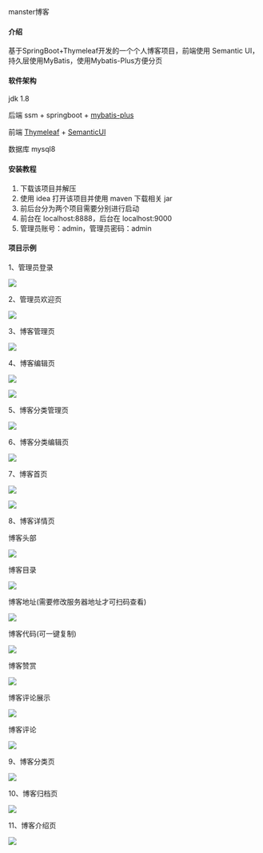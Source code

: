 manster博客

#### 介绍

基于SpringBoot+Thymeleaf开发的一个个人博客项目，前端使用 Semantic UI，持久层使用MyBatis，使用Mybatis-Plus方便分页

#### 软件架构

jdk 1.8

后端 ssm + springboot + [mybatis-plus](https://baomidou.com/)

前端 [Thymeleaf](https://www.thymeleaf.org/) + [SemanticUI](https://semantic-ui.com/)

数据库 mysql8

#### 安装教程

1. 下载该项目并解压
2. 使用 idea 打开该项目并使用 maven 下载相关 jar
3. 前后台分为两个项目需要分别进行启动
4. 前台在 localhost:8888，后台在 localhost:9000
5. 管理员账号：admin，管理员密码：admin

####  项目示例

1、管理员登录

![](./image/login.png)



2、管理员欢迎页

![](./image/admin_index.png)



3、博客管理页

![](./image/admin_blog.png)



4、博客编辑页

![](./image/admin_blog_edit_1.png)

![](./image/admin_blog_edit_2.png)



5、博客分类管理页

![](./image/admin_type.png)



6、博客分类编辑页

![](./image/admin_type_edit.png)



7、博客首页

![](./image/front_index_1.png)

![](./image/front_index_2.png)



8、博客详情页

博客头部

![](./image/front_detail_1.png)

博客目录

![](./image/front_detail_2.png)

博客地址(需要修改服务器地址才可扫码查看)

![](./image/front_detail_3.png)

博客代码(可一键复制)

![](./image/front_detail_4.png)

博客赞赏

![](./image/front_detail_5.png)

博客评论展示

![](./image/front_detail_6.png)

博客评论

![](./image/front_detail_7.png)



9、博客分类页

![](./image/front_type.png)



10、博客归档页

![](./image/front_archives.png)



11、博客介绍页

![](./image/front_about.png)